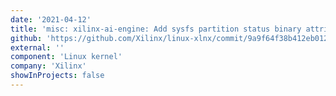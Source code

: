 ```yaml
---
date: '2021-04-12'
title: 'misc: xilinx-ai-engine: Add sysfs partition status binary attribute'
github: 'https://github.com/Xilinx/linux-xlnx/commit/9a9f64f38b412eb012a6f78ff6ad21e09ceff8f4'
external: ''
component: 'Linux kernel'
company: 'Xilinx'
showInProjects: false
---
```

